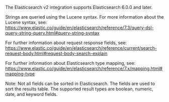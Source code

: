 The Elasticsearch v2 integration supports Elasticsearch 6.0.0 and later.

Strings are queried using the Lucene syntax. For more information about the Lucene syntax, see: https://www.elastic.co/guide/en/elasticsearch/reference/7.3/query-dsl-query-string-query.html#query-string-syntax

For further information about request response fields, see: https://www.elastic.co/guide/en/elasticsearch/reference/current/search-request-body.html#request-body-search-explain

For further information about Elasticsearch type mapping, see: https://www.elastic.co/guide/en/elasticsearch/reference/7.x/mapping.html#mapping-type

Note: Not all fields can be sorted in Elasticsearch. The fields are used to sort the results table.  The supported result types are boolean, numeric, date, and keyword fields.
